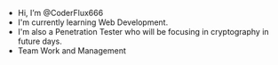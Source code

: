 - Hi, I’m @CoderFlux666
- I'm currently learning Web Development.
- I'm also a Penetration Tester who will be focusing in cryptography in future days.
- Team Work and Management

<!---
CoderFlux666/CoderFlux666 is a ✨ special ✨ repository because its `README.md` (this file) appears on your GitHub profile.
You can click the Preview link to take a look at your changes.
--->
